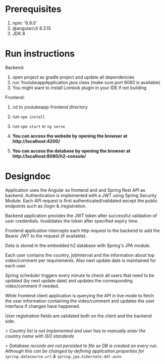 # Prerequisites
1) npm: '6.9.0'
2) @angular/cli 8.3.15
3) JDK 8

# Run instructions
Backend:

1) open project as gradle project and update all dependencies
2) run YoutubeappApplication.java class  (make sure port 8080 is available)
3) You might want to install Lombok plugin in your IDE if not building

Frontend:

1) cd to youtubeapp-frontend directory
2) run `npm install`
3) run `npm start` or `ng serve`

1) **You can access the website by opening the browser at http://localhost:4200/**
2) **You can access the database by opening the browser at http://localhost:8080/h2-console/**


# Designdoc

Application uses the Angular as frontend and and Spring Rest API as backend. Authentication is implemented with a JWT using Spring Security Module. Each API request is first authenticated/validated except the public endpoints such as /login & /registration.

Backend application provides the JWT token after successful validation of user credentials. Invalidates the token after specified expiry time.

Frontend application intercepts each http request to the backend to add the Bearer JWT to the request (if available).

Data is stored in the embedded h2 database with Spring's JPA module.

Each user contains the country, jobInterval and the information about top video/comment per requirements. Also next update date is maintained for each user.

Spring scheduler triggers every minute to check all users that need to be updated (by next update date) and updates the corresponding video/comment if needed.

While frontend client application is querying the API in live mode to fetch the user information containing the video/comment and updates the user interface if changes have happened.

User registration fields are validated both on the client and the backend side.

*> Country list is not implemented and user has to manually enter the country name with ISO standards*

*> Database records are not persisted to file so DB is created on every run. Although this can be changed by defining application.properties for `spring.datasource.url` & `spring.jpa.hibernate.ddl-auto`*
